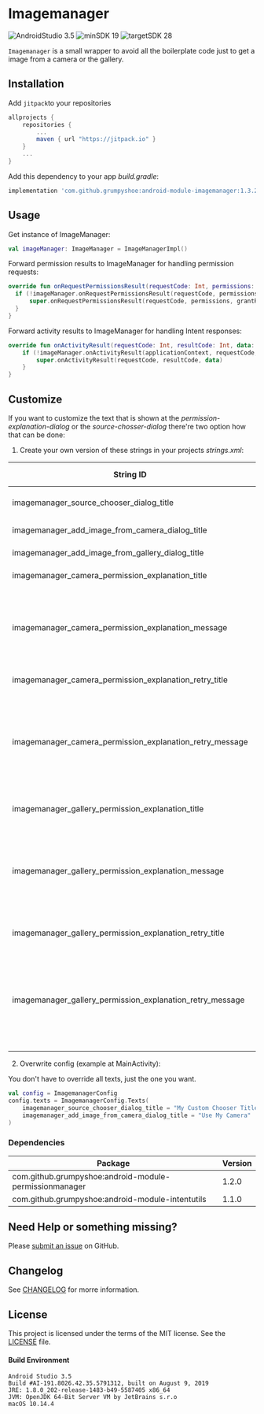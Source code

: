 
# Imagemanager

![AndroidStudio 3.5](https://img.shields.io/badge/Android_Studio-3.5-brightgreen.svg)
![minSDK 19](https://img.shields.io/badge/minSDK-API_19-orange.svg?style=flat)
![targetSDK 28](https://img.shields.io/badge/targetSDK-API_28-blue.svg)

`Imagemanager` is a small wrapper to avoid all the boilerplate code just to get a image from a camera or the gallery.

## Installation

Add `jitpack`to your repositories
```gradle
allprojects {
    repositories {
        ...
        maven { url "https://jitpack.io" }
    }
    ...
}
```

Add this dependency to your app _build.gradle_:
```gradle
implementation 'com.github.grumpyshoe:android-module-imagemanager:1.3.2'
```

## Usage

Get instance of ImageManager:
```kotlin
val imageManager: ImageManager = ImageManagerImpl()
```

Forward permission results to ImageManager for handling permission requests:
```kotlin
override fun onRequestPermissionsResult(requestCode: Int, permissions: Array<out String>, grantResults: IntArray) {
  if (!imageManager.onRequestPermissionsResult(requestCode, permissions, grantResults)) {
      super.onRequestPermissionsResult(requestCode, permissions, grantResults)
  }
}
```


Forward activity results to ImageManager for handling Intent responses:
```kotlin
override fun onActivityResult(requestCode: Int, resultCode: Int, data: Intent?) {
    if (!imageManager.onActivityResult(applicationContext, requestCode, resultCode, data)) {
        super.onActivityResult(requestCode, resultCode, data)
    }
}
```

## Customize

If you want to customize the text that is shown at the _permission-explanation-dialog_ or the _source-chosser-dialog_ there're two option how that can be done:

1. Create your own version of these strings in your projects _strings.xml_:

| String ID  | Default value |
| ------------ | ------------ |
| imagemanager_source_chooser_dialog_title | Choose image source |
| imagemanager_add_image_from_camera_dialog_title | Create new image |
| imagemanager_add_image_from_gallery_dialog_title | Add from gallery |
| imagemanager_camera_permission_explanation_title | Camera Permission |
| imagemanager_camera_permission_explanation_message | The App needs the Camera Permission to be able to create new images |
| imagemanager_camera_permission_explanation_retry_title | Camera Permission |
| imagemanager_camera_permission_explanation_retry_message | Without this permission you will not be able to get new images from your camera. |
| imagemanager_gallery_permission_explanation_title | External Storage Permission |
| imagemanager_gallery_permission_explanation_message | The App needs access to your external storage to be able to show your images. |
| imagemanager_gallery_permission_explanation_retry_title | External Storage Permission |
| imagemanager_gallery_permission_explanation_retry_message | Without this permission you will not be able to get new images from your gallery. |

2. Overwrite config (example at MainActivity):

You don't have  to override all texts, just the one you want.
```kotlin
val config = ImagemanagerConfig
config.texts = ImagemanagerConfig.Texts(
    imagemanager_source_chooser_dialog_title = "My Custom Chooser Title",
    imagemanager_add_image_from_camera_dialog_title = "Use My Camera"
)
```



### Dependencies
| Package  | Version  |
| ------------ | ------------ |
| com.github.grumpyshoe:android-module-permissionmanager  | 1.2.0  |
| com.github.grumpyshoe:android-module-intentutils | 1.1.0  |


## Need Help or something missing?

Please [submit an issue](https://github.com/grumpyshoe/android-module-imagemanager/issues) on GitHub.


## Changelog

See [CHANGELOG](CHANGELOG.md) for morre information.

## License

This project is licensed under the terms of the MIT license. See the [LICENSE](LICENSE) file.


#### Build Environment
```
Android Studio 3.5
Build #AI-191.8026.42.35.5791312, built on August 9, 2019
JRE: 1.8.0_202-release-1483-b49-5587405 x86_64
JVM: OpenJDK 64-Bit Server VM by JetBrains s.r.o
macOS 10.14.4
```
